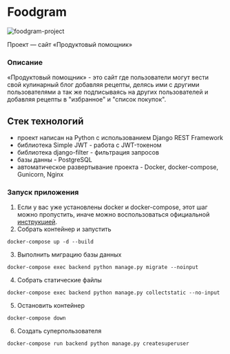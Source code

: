 # Foodgram


![foodgram-project](https://github.com/DmitryShinkarev/foodgram-project/workflows/foodgram-project/badge.svg)

Проект — сайт «Продуктовый помощник»

### Описание
«Продуктовый помощник» - это сайт где пользователи могут вести свой кулинарный блог добавляя рецепты, делясь ими с другими пользователями а так же подписываясь на других пользователей и добавляя рецепты в "избранное" и "список покупок".

## Стек технологий
- проект написан на Python с использованием Django REST Framework
- библиотека Simple JWT - работа с JWT-токеном
- библиотека django-filter - фильтрация запросов
- базы данны - PostgreSQL
- автоматическое развертывание проекта - Docker, docker-compose, Gunicorn, Nginx

### Запуск приложения
1. Если у вас уже установлены docker и docker-compose, этот шаг можно пропустить, иначе можно воспользоваться официальной [инструкцией](https://docs.docker.com/engine/install/).
2. Собрать контейнер и запустить
```
docker-compose up -d --build
```
3. Выполнить миграцию базы данных
```
docker-compose exec backend python manage.py migrate --noinput
```
4. Собрать статические файлы
```
docker-compose exec backend python manage.py collectstatic --no-input
```
5. Остановить контейнер
```
docker-compose down
```
6. Создать суперпользователя
```
docker-compose run backend python manage.py createsuperuser
```
